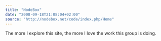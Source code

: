 ```yaml
---
title: "NodeBox"
date: "2008-09-18T21:08:04+02:00"
source: "http://nodebox.net/code/index.php/Home"
---
```


The more I explore this site, the more I love the work this group is doing.
